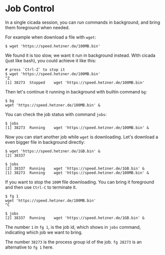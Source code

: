 # Job Control

In a single cicada session, you can run commands in background, and bring them
foreground when needed.

For example when download a file with `wget`:

```
$ wget 'https://speed.hetzner.de/100MB.bin'
```

We found it is too slow, we want it run in background instead. With
cicada (just like bash), you could achieve it like this:

```
# press `Ctrl-Z` to stop it
$ wget 'https://speed.hetzner.de/100MB.bin'
^Z
[1] 38273  Stopped    wget 'https://speed.hetzner.de/100MB.bin'
```

Then let's continue it running in background with builtin command `bg`:

```
$ bg
wget 'https://speed.hetzner.de/100MB.bin' &
```

You can check the job status with command `jobs`:

```
$ jobs
[1] 38273  Running    wget 'https://speed.hetzner.de/100MB.bin' &
```

Now you can start another job while `wget` is downloading. Let's download a
even bigger file in background directly:

```
$ wget 'https://speed.hetzner.de/1GB.bin' &
[2] 38337

$ jobs
[2] 38337  Running    wget 'https://speed.hetzner.de/1GB.bin' &
[1] 38273  Running    wget 'https://speed.hetzner.de/100MB.bin' &
```

If you want to stop the `100M` file downloading. You can bring it foreground
and then use `Ctrl-C` to terminate it.

```
$ fg 1
wget 'https://speed.hetzner.de/100MB.bin'
^C

$ jobs
[2] 38337  Running    wget 'https://speed.hetzner.de/1GB.bin' &
```

The number `1` in `fg 1`, is the job id, which shows in `jobs` command,
indicating which job we want to bring.

The number `38273` is the process group id of the job. `fg 28273` is an
alternative to `fg 1` here.
